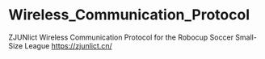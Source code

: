 # Wireless_Communication_Protocol
ZJUNlict Wireless Communication Protocol for the Robocup Soccer Small-Size League https://zjunlict.cn/

